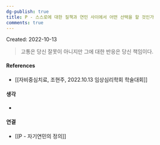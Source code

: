 ```yaml
---
dg-publish: true
title: P - 스스로에 대한 질책과 연민 사이에서 어떤 선택을 할 것인가
comments: true
---
```


Created: 2022-10-13

>고통은 당신 잘못이 아니지만 그에 대한 반응은 당신 책임이다.

#### References
- [[자비중심치료, 조현주, 2022.10.13 임상심리학회 학술대회]]

#### 생각
- 

#### 연결
- [[P - 자기연민의 정의]]